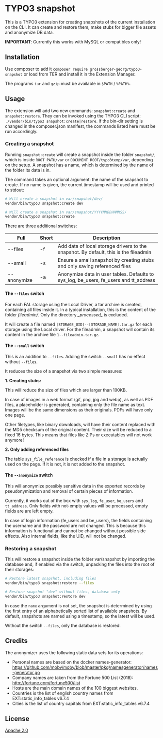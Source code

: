 # TYPO3 snapshot

This is a TYPO3 extension for creating snapshots of the current installation on
the CLI. It can create and restore them, make stubs for bigger file assets and
anonymize DB data.

**IMPORTANT**: Currently this works with MySQL or compatibles only!

## Installation

Use composer to add it `composer require grossberger-georg/typo3-snapshot` or
load from TER and install it in the Extension Manager.

The programs `tar` and `gzip` must be available in `$PATH` / `%PATH%`.

## Usage

The extension will add two new commands: `snapshot:create` and
`snapshot:restore`. They can be invoked using the TYPO3 CLI script:
`./vendor/bin/typo3 snapshot:create|restore`. If the bin-dir setting is changed
in the composer.json manifest, the commands listed here must be run accordingly.

### Creating a snapshot

Running `snapshot:create` will create a snapshot inside the folder
`snapshot/`, which is inside `ROOT_PATH/var` or `DOCUMENT_ROOT/typo3temp/var`,
depending on the setup. A snapshot has a name, which is determined by the name
of the folder its data is in.

The command takes an optional argument: the name of the snapshot to create. If
no name is given, the current timestamp will be used and printed to stdout:

```bash
# Will create a snapshot in var/snapshot/dev/
vendor/bin/typo3 snapshot:create dev

# Will create a snapshot in var/snapshot/YYYYMMDDHHMMSS/
vendor/bin/typo3 snapshot:create
```

There are three additional switches:

| Full        | Short | Description                                                                           |
|-------------|-------|---------------------------------------------------------------------------------------|
| --files     | -f    | Add data of local storage drivers to the snapshot. By default, this is the fileadmin  |
| --small     | -s    | Ensure a small snapshot by creating stubs and only saving referenced files            |
| --anonymize | -a    | Anonymize data in user tables. Defaults to sys_log, be_users, fe_users and tt_address |

#### The `--files` switch

For each FAL storage using the Local Driver, a tar archive is created,
containing all files inside it. In a typical installation, this is the content
of the folder *fileadmin/*. Only the directory *\_processed_* is excluded.

It will create a file named `[STORAGE_UID]--[STORAGE_NAME].tar.gz` for each
storage using the Local driver. For the fileadmin, a snapshot will contain
its content in the archive file `1--fileadmin.tar.gz`.

#### The `--small` switch

This is an addition to `--files`. Adding the switch `--small` has no effect
without `--files`.

It reduces the size of a snapshot via two simple measures:

**1. Creating stubs:**

This will reduce the size of files which are larger than 100KB.

In case of
images in a web format (gif, png, jpg and webp), as well as PDF files, a
placeholder is generated, containing only the file name as text. Images will
be the same dimensions as their originals. PDFs will have only one page.

Other filetypes, like binary downloads, will have their content replaced with
the MD5 checksum of the original content. Their size will be reduced to a fixed
16 bytes. This means that files like ZIPs or executables will not work anymore!

**2. Only adding referenced files**

The table `sys_file_reference` is checked if a file in a storage is actually
used on the page. If it is not, it is not added to the snapshot.

#### The `--anonymize` switch

This will anonymize possibly sensitive data in the exported records by
pseudonymization and removal of certain pieces of information.

Currently, it works out of the box with `sys_log`, `fe_user`, `be_users` and
`tt_address`.  Only fields with not-empty values will be processed,
empty fields are are left empty.

In case of login information (fe_users and be_users), the fields containing
the username and the password are not changed. This is because this information
is functional and cannot be changed without possible side effects. Also internal
fields, like the UID, will not be changed.

### Restoring a snapshot

This will restore a snapshot inside the folder var/snapshot by importing
the database and, if enabled via the switch, unpacking the files into the root
of their storages:

```bash
# Restore latest snapshot, including files
vendor/bin/typo3 snapshot:restore --files

# Restore snapshot "dev" without files, database only
vendor/bin/typo3 snapshot:restore dev
```

In case the `name` argument is not set, the snapshot is determined by using
the first entry of an alphabetically sorted list of available snapshots. By
default, snapshots are named using a timestamp, so the latest will be used.

Without the switch `--files`, only the database is restored.

## Credits

The anonymizer uses the following static data sets for its operations:

* Personal names are based on the docker names-generator: <https://github.com/moby/moby/blob/master/pkg/namesgenerator/names-generator.go>
* Company names are taken from the Fortune 500 List (2018): <http://fortune.com/fortune500/list>
* Hosts are the main domain names of the 100 biggest websites.
* Countries is the list of english country names from EXT:static_info_tables v6.7.4
* Cities is the list of country capitals from EXT:static_info_tables v6.7.4

## License

[Apache 2.0](https://www.apache.org/licenses/LICENSE-2.0)
